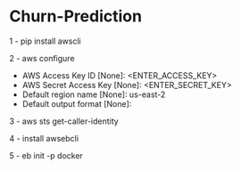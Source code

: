 # Churn-Prediction

1 - pip install awscli

2 - aws configure
  
  - AWS Access Key ID [None]: <ENTER_ACCESS_KEY>
  - AWS Secret Access Key [None]: <ENTER_SECRET_KEY>
  - Default region name [None]: us-east-2
  - Default output format [None]:

3 -  aws sts get-caller-identity

4 - install awsebcli

5 - eb init -p docker  
